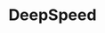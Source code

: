 ---
git: https://github.com/microsoft/DeepSpeed
logohandle: deepspeedai
sort: deepspeed
title: DeepSpeed
website: https://www.deepspeed.ai/
wikipedia: https://en.wikipedia.org/wiki/DeepSpeed
---
